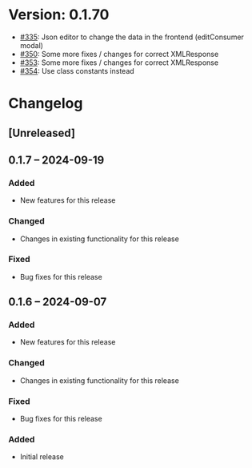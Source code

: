 # Version: 0.1.70

* [#335](https://github.com/ConductionNL/openconnector/pull/335): Json editor to change the data in the frontend (editConsumer modal)
* [#350](https://github.com/ConductionNL/openconnector/pull/350): Some more fixes / changes for correct XMLResponse
* [#353](https://github.com/ConductionNL/openconnector/pull/353): Some more fixes / changes for correct XMLResponse
* [#354](https://github.com/ConductionNL/openconnector/pull/354): Use class constants instead


# Changelog

## [Unreleased]
## 0.1.7 – 2024-09-19
### Added
- New features for this release

### Changed
- Changes in existing functionality for this release

### Fixed
- Bug fixes for this release

## 0.1.6 – 2024-09-07
### Added
- New features for this release

### Changed
- Changes in existing functionality for this release

### Fixed
- Bug fixes for this release

### Added
- Initial release

